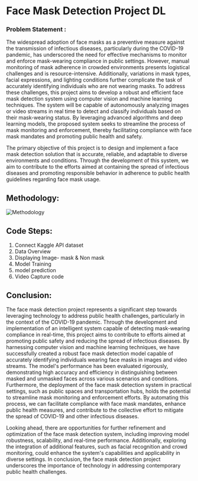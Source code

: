 # Face Mask Detection Project DL

###	Problem Statement :

The widespread adoption of face masks as a preventive measure against the transmission of infectious diseases, particularly during the COVID-19 pandemic, has underscored the need for effective mechanisms to monitor and enforce mask-wearing compliance in public settings. However, manual monitoring of mask adherence in crowded environments presents logistical challenges and is resource-intensive. Additionally, variations in mask types, facial expressions, and lighting conditions further complicate the task of accurately identifying individuals who are not wearing masks.
To address these challenges, this project aims to develop a robust and efficient face mask detection system using computer vision 
and machine learning techniques. The system will be capable of autonomously analyzing images or video streams in real time to detect and classify individuals based on their mask-wearing status. By leveraging advanced algorithms and deep learning models, the proposed system seeks to streamline the process of mask monitoring and enforcement, thereby facilitating compliance with face mask mandates and promoting public health and safety.

The primary objective of this project is to design and implement a face mask detection solution that is accurate, reliable, and adaptable
 to diverse environments and conditions. Through the development of this system, we aim to contribute to the efforts aimed at containing the spread of infectious diseases and promoting responsible behavior in adherence to public health guidelines regarding face mask usage.

## Methodology:
![Methodology](https://github.com/R0-0NE/Face-Mask-Detection-Project-DL/assets/101944321/a1b8f536-dc3c-4546-b23c-a0743ed8f7f7)

## Code Steps:
1) Connect Kaggle API dataset
2) Data Overview
3) Displaying Image- mask & Non mask
4) Model Training
5) model prediction
6) Video Capture code

## Conclusion:
The face mask detection project represents a significant step towards leveraging technology to address public health challenges, particularly in the context of the COVID-19 pandemic. Through the development and implementation of an intelligent system capable of detecting mask-wearing compliance in real-time, this project aims to contribute to efforts aimed at promoting public safety and reducing the spread of infectious diseases.
By harnessing computer vision and machine learning techniques, we have successfully created a robust face mask detection model capable of accurately identifying individuals wearing face masks in images and video streams. The model's performance has been evaluated rigorously, demonstrating high accuracy and efficiency in distinguishing between masked and unmasked faces across various scenarios and conditions. Furthermore, the deployment of the face mask detection system in practical settings, such as public spaces and transportation hubs, holds the potential to streamline mask monitoring and enforcement efforts. By automating this process, we can facilitate compliance with face mask mandates, enhance public health measures, and contribute to the collective effort to mitigate the spread of COVID-19 and other infectious diseases.

Looking ahead, there are opportunities for further refinement and optimization of the face mask detection system, including improving model robustness, scalability, and real-time performance. Additionally, exploring the integration of additional features, such as facial recognition and crowd monitoring, could enhance the system's capabilities and applicability in diverse settings. In conclusion, the face mask detection project underscores the importance of technology in addressing contemporary public health challenges.
